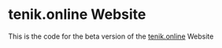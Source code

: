 tenik.online Website
=====
This is the code for the beta version of the [tenik.online](https://tenik.online/) Website
